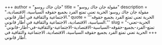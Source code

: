 +++
author = "جان جاك روسو"
title = "مقولة جان جاك روسو"
description = "مقولة جان جاك روسو: الحرية تعني تمتع الفرد بجميع حقوقه السياسية، الاقتصادية، الاجتماعية والثقافية في أطار قانوني."
quote = '''الحرية تعني تمتع الفرد بجميع حقوقه السياسية، الاقتصادية، الاجتماعية والثقافية في أطار قانوني.''' 
slug = "الحرية-تعني-تمتع-الفرد-بجميع-حقوقه-السياسية-الاقتصادية-الاجتماعية-والثقافية-في-أطار-قانوني"
+++
الحرية تعني تمتع الفرد بجميع حقوقه السياسية، الاقتصادية، الاجتماعية والثقافية في أطار قانوني.

